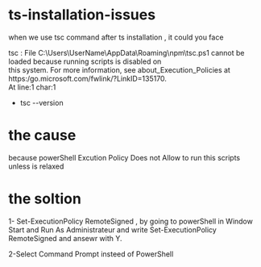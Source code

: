 # ts-installation-issues

when we use tsc command after ts installation ,
it could you face 

tsc : File C:\Users\UserName\AppData\Roaming\npm\tsc.ps1 cannot be loaded because running scripts is disabled on    
this system. For more information, see about_Execution_Policies at https:/go.microsoft.com/fwlink/?LinkID=135170.  
At line:1 char:1
+ tsc --version

# the cause 
because powerShell Excution Policy Does not Allow to run this scripts unless is relaxed
# the soltion 
1- Set-ExecutionPolicy RemoteSigned , by going to powerShell in Window Start and Run As Administrateur and write Set-ExecutionPolicy RemoteSigned and ansewr with Y.

2-Select Command Prompt insteed of PowerShell 
